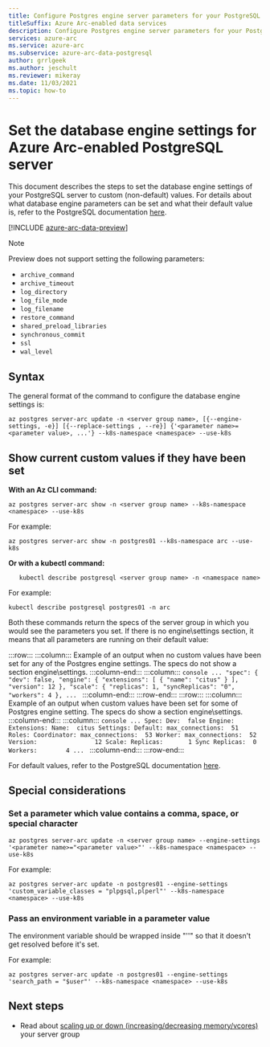 ```yaml
---
title: Configure Postgres engine server parameters for your PostgreSQL server on Azure Arc
titleSuffix: Azure Arc-enabled data services
description: Configure Postgres engine server parameters for your PostgreSQL server on Azure Arc
services: azure-arc
ms.service: azure-arc
ms.subservice: azure-arc-data-postgresql
author: grrlgeek
ms.author: jeschult
ms.reviewer: mikeray
ms.date: 11/03/2021
ms.topic: how-to
---
```


# Set the database engine settings for Azure Arc-enabled PostgreSQL server

This document describes the steps to set the database engine settings of your PostgreSQL server to custom (non-default) values. For details about what database engine parameters can be set and what their default value is, refer to the PostgreSQL documentation [here](https://www.postgresql.org/docs/current/runtime-config.html).

[!INCLUDE [azure-arc-data-preview](../../../includes/azure-arc-data-preview.md)]

> [!NOTE]
> Preview does not support setting the following parameters: 
>
> - `archive_command`
> - `archive_timeout`
> - `log_directory`
> - `log_file_mode`
> - `log_filename`
> - `restore_command`
> - `shared_preload_libraries`
> - `synchronous_commit`
> - `ssl`
> - `wal_level`

## Syntax

The general format of the command to configure the database engine settings is:

```azurecli
az postgres server-arc update -n <server group name>, [{--engine-settings, -e}] [{--replace-settings , --re}] {'<parameter name>=<parameter value>, ...'} --k8s-namespace <namespace> --use-k8s
```

## Show current custom values if they have been set

**With an Az CLI command:**

```azurecli
az postgres server-arc show -n <server group name> --k8s-namespace <namespace> --use-k8s
```

For example:

```azurecli
az postgres server-arc show -n postgres01 --k8s-namespace arc --use-k8s 
```


**Or with a kubectl command:**
```console
   kubectl describe postgresql <server group name> -n <namespace name>
   ```

   For example:

   ```console
   kubectl describe postgresql postgres01 -n arc
```

Both these commands return the specs of the server group in which you would see the parameters you set. If there is no engine\settings section, it means that all parameters are running on their default value:

:::row:::
    :::column:::
        Example of an output when no custom values have been set for any of the Postgres engine settings. The specs do not show a section engine\settings.
    :::column-end:::
    :::column:::
        ```console
          ...
          "spec": {
            "dev": false,
            "engine": {
              "extensions": [
                {
                  "name": "citus"
                }
              ],
              "version": 12
            },
            "scale": {
              "replicas": 1,
              "syncReplicas": "0",
          "workers": 4
            },
            ...
        ```
        :::column-end:::
:::row-end:::
:::row:::
    :::column:::
        Example of an output when custom values have been set for some of Postgres engine setting. The specs do show a section engine\settings.
    :::column-end:::
    :::column:::
        ```console
             ...
                Spec:
                  Dev:  false
                  Engine:
                    Extensions:
                      Name:  citus
                    Settings:
                      Default:
                        max_connections:  51
                      Roles:
                        Coordinator:
                          max_connections:  53
                        Worker:
                          max_connections:  52
                    Version:                12
                  Scale:
                    Replicas:       1
                    Sync Replicas:  0
                    Workers:        4
            ...
            ```
    :::column-end:::
:::row-end:::


For default values, refer to the PostgreSQL documentation [here](https://www.postgresql.org/docs/current/runtime-config.html).

## Special considerations

### Set a parameter which value contains a comma, space, or special character

```azurecli
az postgres server-arc update -n <server group name> --engine-settings  '<parameter name>="<parameter value>"' --k8s-namespace <namespace> --use-k8s
```

For example:

```azurecli
az postgres server-arc update -n postgres01 --engine-settings  'custom_variable_classes = "plpgsql,plperl"' --k8s-namespace <namespace> --use-k8s
```

### Pass an environment variable in a parameter value

The environment variable should be wrapped inside "''" so that it doesn't get resolved before it's set.

For example: 

```azurecli
az postgres server-arc update -n postgres01 --engine-settings  'search_path = "$user"' --k8s-namespace <namespace> --use-k8s
```

## Next steps
- Read about [scaling up or down (increasing/decreasing memory/vcores)](scale-up-down-postgresql-server-using-cli.md) your server group
